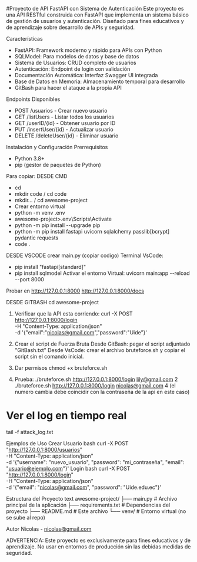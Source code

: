 #Proyecto de API FastAPI con Sistema de Autenticación
Este proyecto es una API RESTful construida con FastAPI que implementa un sistema básico de gestión de usuarios y autenticación. Diseñado para fines educativos y de aprendizaje sobre desarrollo de APIs y seguridad.

Características
- FastAPI: Framework moderno y rápido para APIs con Python
- SQLModel: Para modelos de datos y base de datos
- Sistema de Usuarios: CRUD completo de usuarios
- Autenticación: Endpoint de login con validación
- Documentación Automática: Interfaz Swagger UI integrada
- Base de Datos en Memoria: Almacenamiento temporal para desarrollo
- GitBash para hacer el ataque a la propia API

Endpoints Disponibles
- POST /usuarios - Crear nuevo usuario
- GET /listUsers - Listar todos los usuarios
- GET /userID/{id} - Obtener usuario por ID
- PUT /insertUser/{id} - Actualizar usuario
- DELETE /deleteUser/{id} - Eliminar usuario

Instalación y Configuración
Prerrequisitos
- Python 3.8+
- pip (gestor de paquetes de Python)

Para copiar:
DESDE CMD
- cd 
- mkdir code / cd code
- mkdir... / cd awesome-project
- Crear entorno virtual
- python -m venv .env
- awesome-project>.env\Scripts\Activate
- python -m pip install --upgrade pip
- python -m pip install fastapi uvicorn sqlalchemy passlib[bcrypt] pydantic requests
- code .

DESDE VSCODE
crear main.py (copiar codigo)
Terminal VsCode: 
- pip install "fastapi[standard]"
- pip install sqlmodel
Activar el entorno Virtual:
uvicorn main:app --reload --port 8000

Probar en 
 http://127.0.0.1:8000
 http://127.0.0.1:8000/docs

DESDE GITBASH
cd awesome-project
1. Verificar que la API esta corriendo:
    curl -X POST http://127.0.0.1:8000/login \
     -H "Content-Type: application/json" \
     -d '{"email":"nicolas@gmail.com","password":"Uide"}'

2. Crear el script de Fuerza Bruta
Desde GitBash: pegar el script adjuntado "GitBash.txt"
Desde VsCode: crear el archivo bruteforce.sh y copiar el script sin el comando inicial.
3. Dar permisos chmod +x bruteforce.sh
4. Prueba:
./bruteforce.sh http://127.0.0.1:8000/login lily@gmail.com 2
./bruteforce.sh http://127.0.0.1:8000/login nicolas@gmail.com 4
(el numero cambia debe coincidir con la contraseña de la api en este caso)
  # Ver el log en tiempo real
tail -f attack_log.txt  


Ejemplos de Uso
Crear Usuario
bash
curl -X POST "http://127.0.0.1:8000/usuarios" \
-H "Content-Type: application/json" \
-d '{"username": "nuevo_usuario", "password": "mi_contraseña", "email": "usuario@ejemplo.com"}'
Login
bash
curl -X POST "http://127.0.0.1:8000/login" \
-H "Content-Type: application/json" \
-d '{"email": "nicolas@gmail.com", "password": "Uide.edu.ec"}'

Estructura del Proyecto
text
awesome-project/
├── main.py          # Archivo principal de la aplicación
├── requirements.txt # Dependencias del proyecto
├── README.md       # Este archivo
└── venv/           # Entorno virtual (no se sube al repo)



Autor
Nicolas - nicolas@gmail.com


ADVERTENCIA: Este proyecto es exclusivamente para fines educativos y de aprendizaje. No usar en entornos de producción sin las debidas medidas de seguridad.

